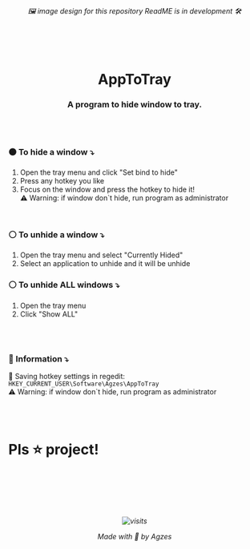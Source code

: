 <h6 align="center">🖼️ image design for this repository ReadME is in development 🛠️</h6>
<br><br>

<h1 align="center">AppToTray</h1>
<h3 align="center">A program to hide window to tray.</h3>

<br><br>

### ⚫ To hide a window ⤵
1. Open the tray menu and click "Set bind to hide"
2. Press any hotkey you like
3. Focus on the window and press the hotkey to hide it! \
⚠️ Warning: if window don`t hide, run program as administrator

<br>

### ⚪ To unhide a window ⤵
1. Open the tray menu and select "Currently Hided"
2. Select an application to unhide and it will be unhide


### ⚪ To unhide ALL windows ⤵
1. Open the tray menu
2. Click "Show ALL"

<br><br>

### 📝 Information ⤵
📂 Saving hotkey settings in regedit: `HKEY_CURRENT_USER\Software\Agzes\AppToTray` \
⚠️ Warning: if window don`t hide, run program as administrator

<br><br>

# Pls ⭐ project!


<br><br><br><br>
<h6 align="center">

![visits](https://visit-counter.vercel.app/counter.png?page=github.com%2FAgzes-AppToTray!&s=40&c=335fff&bg=00000000&no=2&ff=digi&tb=&ta=)

Made with 💟 by Agzes</h6>
